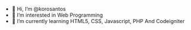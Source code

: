 - 👋 Hi, I’m @korosantos
- 👀 I’m interested in Web Programming
- 🌱 I’m currently learning HTML5, CSS, Javascript, PHP And Codeigniter


<!---
korosantos/korosantos is a ✨ special ✨ repository because its `README.md` (this file) appears on your GitHub profile.
You can click the Preview link to take a look at your changes.
--->
